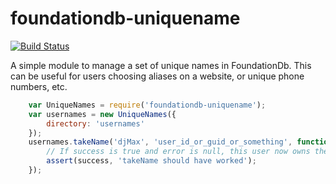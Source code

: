 # foundationdb-uniquename
[![Build Status](https://travis-ci.org/djMax/foundationdb-uniquename.png)](https://travis-ci.org/djMax/foundationdb-uniquename)

A simple module to manage a set of unique names in FoundationDb. This can be useful for users choosing aliases on a
website, or unique phone numbers, etc.

```js
    var UniqueNames = require('foundationdb-uniquename');
    var usernames = new UniqueNames({
        directory: 'usernames'
    });
    usernames.takeName('djMax', 'user_id_or_guid_or_something', function (error, success) {
        // If success is true and error is null, this user now owns the name.
        assert(success, 'takeName should have worked');
    });

```
